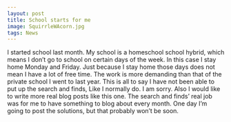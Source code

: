 ```yaml
---
layout: post
title: School starts for me
image: SquirrleWAcorn.jpg
tags: News
---
```

I started school last month. My school is a homeschool school hybrid, which means I don’t go to school on certain days of the week. In this case I stay home Monday and Friday. Just because I stay home those days does not mean I have a lot of free time. The work is more demanding than that of the private school I went to last year. This is all to say I have not been able to put up the search and finds, Like I normally do. I am sorry. Also I would like to write more real blog posts like this one. The search and finds’ real job was for me to have something to blog about every month. One day I’m going to post the solutions, but that probably won’t be soon.

